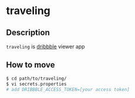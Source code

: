 # traveling

## Description

`traveling` is [dribbble](https://dribbble.com) viewer app

## How to move

```bash
$ cd path/to/traveling/
$ vi secrets.properties
# add DRIBBBLE_ACCESS_TOKEN=[your access token]
```
